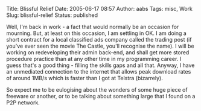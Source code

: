 Title: Blissful Relief
Date: 2005-06-17 08:57
Author: aabs
Tags: misc, Work
Slug: blissful-relief
Status: published

Well, I'm back in work - a fact that would normally be an occasion for mourning. But, at least on this occasion, I am settling in OK. I am doing a short contract for a local classified ads company called the trading post (if you've ever seen the movie The Castle, you'll recognise the name). I will be working on redeveloping their admin back-end, and shall get more stored procedure practice than at any other time in my programming career. I guess that's a good thing - filling the skills gaps and all that. Anyway, I have an unmediated connection to the internet that allows peak download rates of around 1MB/s which is faster than I got at Telstra (bizarrely).

So expect me to be eulogising about the wonders of some huge piece of freeware or another, or to be talking about something large that I found on a P2P network.
